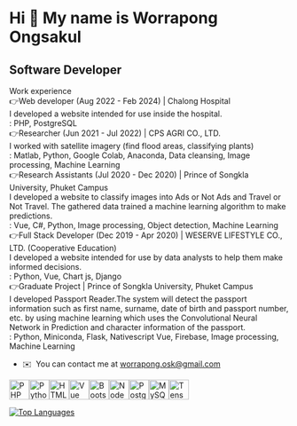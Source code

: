Hi 👋 My name is Worrapong Ongsakul
===================================

Software Developer
------------------

Work experience 
<br>
👉Web developer (Aug 2022 - Feb 2024) | Chalong Hospital 
<br>
I developed a website intended for use inside the hospital.
<br>
: PHP, PostgreSQL
<br>
👉Researcher (Jun 2021 - Jul 2022) | CPS AGRI CO., LTD.
<br>
I worked with satellite imagery (find flood areas, classifying plants)
<br>
: Matlab, Python, Google Colab, Anaconda, Data cleansing, Image processing, Machine Learning
<br>
👉Research Assistants (Jul 2020 - Dec 2020) | Prince of Songkla University, Phuket Campus
<br>
I developed a website to classify images into Ads or Not Ads and Travel or Not Travel. The gathered data trained a machine learning algorithm to make predictions.
<br>
: Vue, C#, Python, Image processing, Object detection, Machine Learning
<br>
👉Full Stack Developer (Dec 2019 - Apr 2020) | WESERVE LIFESTYLE CO., LTD. (Cooperative Education)
<br>
I developed a website intended for use by data analysts to help them make informed decisions.
<br>
: Python, Vue, Chart js, Django
<br>
👉Graduate Project | Prince of Songkla University, Phuket Campus
<br>
I developed Passport Reader.The system will detect the passport information such as first name, surname, date of birth and passport number, etc. by using machine learning which uses the Convolutional Neural Network in Prediction and character information of the passport.
<br>
: Python, Miniconda, Flask, Nativescript Vue, Firebase, Image processing, Machine Learning

*   ✉️  You can contact me at [worrapong.osk@gmail.com](mailto:worrapong.osk@gmail.com)

<p align="left">
<a href="https://www.php.net/" target="_blank" rel="noreferrer"><img src="https://raw.githubusercontent.com/danielcranney/readme-generator/main/public/icons/skills/php-colored.svg" width="36" height="36" alt="PHP" /></a><a href="https://www.python.org/" target="_blank" rel="noreferrer"><img src="https://raw.githubusercontent.com/danielcranney/readme-generator/main/public/icons/skills/python-colored.svg" width="36" height="36" alt="Python" /></a><a href="https://developer.mozilla.org/en-US/docs/Glossary/HTML5" target="_blank" rel="noreferrer"><img src="https://raw.githubusercontent.com/danielcranney/readme-generator/main/public/icons/skills/html5-colored.svg" width="36" height="36" alt="HTML5" /></a><a href="https://vuejs.org/" target="_blank" rel="noreferrer"><img src="https://raw.githubusercontent.com/danielcranney/readme-generator/main/public/icons/skills/vuejs-colored.svg" width="36" height="36" alt="Vue" /></a><a href="https://getbootstrap.com/" target="_blank" rel="noreferrer"><img src="https://raw.githubusercontent.com/danielcranney/readme-generator/main/public/icons/skills/bootstrap-colored.svg" width="36" height="36" alt="Bootstrap" /></a><a href="https://nodejs.org/en/" target="_blank" rel="noreferrer"><img src="https://raw.githubusercontent.com/danielcranney/readme-generator/main/public/icons/skills/nodejs-colored.svg" width="36" height="36" alt="NodeJS" /></a><a href="https://www.postgresql.org/" target="_blank" rel="noreferrer"><img src="https://raw.githubusercontent.com/danielcranney/readme-generator/main/public/icons/skills/postgresql-colored.svg" width="36" height="36" alt="PostgreSQL" /></a><a href="https://www.mysql.com/" target="_blank" rel="noreferrer"><img src="https://raw.githubusercontent.com/danielcranney/readme-generator/main/public/icons/skills/mysql-colored.svg" width="36" height="36" alt="MySQL" /></a><a href="https://www.tensorflow.org/" target="_blank" rel="noreferrer"><img src="https://raw.githubusercontent.com/danielcranney/readme-generator/main/public/icons/skills/tensorflow-colored.svg" width="36" height="36" alt="TensorFlow" /></a>
</p>

<a href="https://github.com/WorrapongOngsakul" align="left"><img src="https://github-readme-stats.vercel.app/api/top-langs/?username=WorrapongOngsakul&langs_count=10&title_color=0891b2&text_color=ffffff&icon_color=0891b2&bg_color=1c1917&hide_border=true&locale=en&custom_title=Top%20%Languages" alt="Top Languages" /></a>
